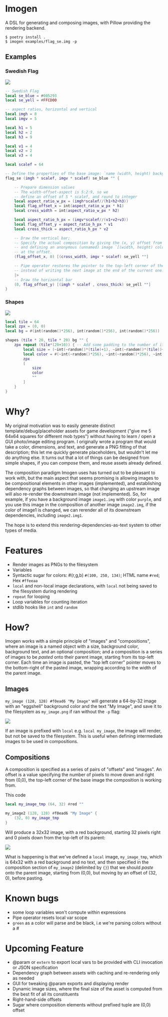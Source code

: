 # Imogen
A DSL for generating and composing images, with Pillow providing the rendering backend.

```
$ poetry install .
$ imogen examples/flag_se.img -p
```

## Examples

### Swedish Flag


![](examples/flag_se.png)

```lua
-- Swedish Flag
local se_blue = #005293
local se_yell = #FFCD00

-- aspect ratios, horizontal and vertical
local imgh = 8
local imgv = 5

local h1 = 5
local h2 = 2
local h3 = 9

local v1 = 4
local v2 = 2
local v3 = 4

local scalef = 64

-- Define the properties of the base image: `name (width, height) background_color background_text { <composition> }`
flag_se (imgh * scalef, imgv * scalef) se_blue "" {

    -- Prepare dimension values
    -- The width-offset-aspect is 5:2:9, so we
    -- define an offset of 5 * scalef, and round to integer
    local aspect_ratio_w_px = (imgh*scalef//(h1+h2+h3))
    local flag_offset_x = int(aspect_ratio_w_px * h1)
    local cross_width = int(aspect_ratio_w_px * h2)

    local aspect_ratio_h_px = (imgv*scalef//(v1+v2+v3))
    local flag_offset_y = aspect_ratio_h_px * v1
    local cross_thick = aspect_ratio_h_px * v2

    -- Draw the vertical bar;
    -- Specify the actual composition by giving the (x, y) offset from (0, 0) (top left)
    -- and defining an anonymous (unnamed) image `[(width, height) color text]` to paste
    -- at the offset.
    (flag_offset_x, 0) [(cross_width, imgv * scalef) se_yell ""]

    -- Pipe operator restores the pointer to the top-left corner of the image,
    -- instead of writing the next image at the end of the current one.
    |>
    -- Draw the horizontal bar
    (0, flag_offset_y) [(imgh * scalef , cross_thick) se_yell ""]
}
```
### Shapes

![](examples/shapes.png)

```lua
local tile = 64
local zpx = (0, 0)
local bg = #(int(random()*256), int(random()*256), int(random()*256))

shapes (tile * 20, tile * 20) bg "" {
    zpx repeat (tile*(20+10)) { -- Add some padding to the number of iterations so we fill the whole image, since we wont be writing the full tile size each time
        local size = (~int(~random()*(tile)+1), ~int(~random()*(tile))+1) -- +1 to avoid 0-size due to rounding
        local color = #(~int(~random()*256), ~int(~random()*256), ~int(~random()*256))
        zpx
        [
            size
            color
            ""
        ]
    }
}
```
# Why?

My original motivation was to easily generate distinct template/debug/placeholder assets
for game development ("give me 5 64x64 squares for different mob types") without having to learn / open a GUI photo/image editing program. I originally wrote a program that would take a color, dimensions, and text, and generate a PNG fitting of that description; this let me quickly generate placeholders, but wouldn't let me do anything else. It turns out that a lot of things can be designed from simple shapes, if you can _compose_ them, and reuse assets already defined.

The composition paradigm Imogen uses has turned out to be pleasant to work with, but the main aspect that seems promising is allowing images to be compositional elements in other images (implemented), and establishing dependency graphs between images, so that changing an upstream image will also re-render the downstream image (not implemented). So, for example, if you have a background image `image1.img` with color `purple`, and you use this image in the composition of another image `image2.img`, if the color of image1 is changed, we can rerender all of its downstream dependencies, including `image2.img1`.

The hope is to extend this rendering-dependencies-as-text system to other types of media.

# Features

* Render images as PNGs to the filesystem
* Variables
* Syntactic sugar for colors: #(r,g,b) `#(100, 250, 134)`; HTML name `#red`; Hex `#ffeeaa`
* `local` and non-local image declarations, with `local` not being saved to the filesystem during rendering
* `repeat` for looping
* Loop variables for counting iteration
* stdlib hooks like `int` and `random`


# How?

Imogen works with a simple principle of "images" and "compositions", where an image is a named object with a size, background color, background text, and an optional composition; and a composition is a series of images to be *pasted* onto their parent image, starting from its top-left corner. Each time an image is pasted, the "top left corner" pointer moves to the bottom-right of the pasted image, wrapping according to the width of the parent image.

## Images

`my_image (128, 128) #f0ead6 "My Image"` will generate a 64-by-32 image with an "eggshell" background color and the text "My Image", and save it to the filesystem as `my_image.png` if ran without the `-p` flag:

![](examples/my_image.png)

If an image is prefixed with `local` e.g. `local my_image`, the image will render, but not be saved to the filesystem. This is useful when defining intermediate images to be used in compositions.

## Compositions

A composition is specified as a series of pairs of "offsets" and "images".
An offset is a value specifying the number of pixels to move down and right from (0,0),
the top-left corner of the base image the composition is working from.

This code

```lua
local my_image_tmp (64, 32) #red ""

my_image2 (128, 128) #f0ead6 "My Image" {
    (32, 0) my_image_tmp
}
```

Will produce a 32x32 image, with a red background, starting 32 pixels right and 0 pixels down from the top-left of its parent:

![](examples/my_image2.png)

What is happening is that we've defined a `local` image, `my_image_tmp`, which is 64x32 with a red background and no text, and then specified in the composition section of `my_image2` (delimited by `{}`) that we should *paste* onto the parent image, starting from (0,0), but moving by an offset of (32, 0), before pasting.


# Known bugs
* some loop variables won't compute within expressions
* Pipe operator resets local var scope
* `green` as a color will parse and be black, i.e we're parsing colors without a #

# Upcoming Feature

* @param or `extern` to export local vars to be provided with CLI invocation or JSON specification
* Dependency graph between assets with caching and re-rendering only as needed
* GUI for tweaking @param exports and displaying render
* Dynamic image sizes, where the final size of the asset is computed from the best fit of all its constituents
* Right-hand-side offsets
* Sugar where composition elements without prefixed tuple are (0,0) offset

